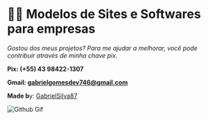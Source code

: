 # 👨‍💻 Modelos de Sites e Softwares para empresas
   
   
  *Gostou dos meus projetos? Para me ajudar a melhorar, você pode contribuir através de minha chave pix.*
   
**Pix: (+55) 43 98422-1307**

**Gmail: gabrielgomesdev746@gmail.com**

**Made b**y: [GabrielSilva87](https://github.com/GabrielSilva87)


![Github Gif](https://user-images.githubusercontent.com/74038190/212257468-1e9a91f1-b626-4baa-b15d-5c385dfa7ed2.gif)